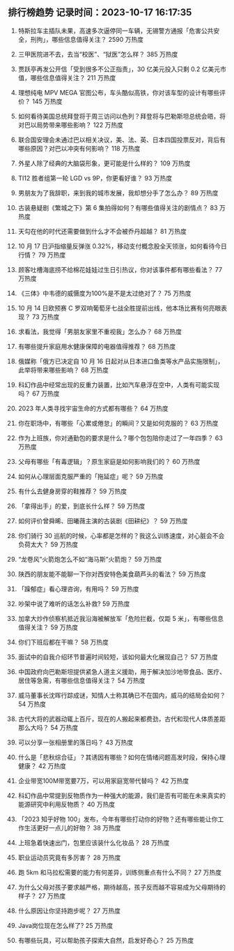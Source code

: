 
## 排行榜趋势 记录时间：2023-10-17 16:17:35
  
  1. 特斯拉车主插队未果，高速多次逼停同一车辆，无锡警方通报「危害公共安全，刑拘」，哪些信息值得关注？ 2590 万热度
    
  2. 三甲医院进不去，去当“校医”、“狱医”怎么样？ 385 万热度
    
  3. 贾跃亭再发公开信「受到很多不公正指责」，30 亿美元投入只剩 0.2 亿美元市值，哪些信息值得关注？ 211 万热度
    
  4. 理想纯电 MPV MEGA 官图公布，车头酷似高铁，你对该车型的设计有哪些评价？ 145 万热度
    
  5. 如何看待美国总统拜登将于周三访问以色列？拜登将与巴勒斯坦总统会晤，将对巴以局势带来哪些影响？ 122 万热度
    
  6. 联合国安理会未通过巴以相关决议，美、法、英、日本四国投票反对，背后有哪些原因？对巴以冲突有何影响？ 118 万热度
    
  7. 外星人除了经典的大脑袋形象，更可能是什么样的？ 109 万热度
    
  8. TI12 胜者组第一轮 LGD vs 9P，你更看好谁？ 93 万热度
    
  9. 男朋友为了我辞职，来到我的城市发展，我却想分手了怎么办？ 89 万热度
    
  10. 古装悬疑剧《繁城之下》第 6 集拍得如何？有哪些值得关注的剧情点？ 83 万热度
    
  11. 天勾在他的时代还需要做到什么才不会被乔丹超越？ 81 万热度
    
  12. 10 月 17 日沪指缩量反弹涨 0.32%，移动支付概念股全天领涨，如何看待今日行情？ 79 万热度
    
  13. 顾客吐槽海底捞不给棉花娃娃过生日引热议，你对该事件都有哪些看法？ 77 万热度
    
  14. 《三体》中韦德的威慑度为100%是不是太过绝对了？ 75 万热度
    
  15. 10 月 14 日欧预赛 C 罗双响葡萄牙七战全胜提前出线，他本场比赛有何亮眼表现？ 73 万热度
    
  16. 求看法，我觉得「男朋友家里不重视我」怎么办？ 68 万热度
    
  17. 有哪些提升家庭用水健康保障的电器值得推荐？ 68 万热度
    
  18. 俄媒称「俄方已决定自 10 月 16 日起对从日本进口鱼类等水产品实施限制」，此举将带来哪些影响？ 68 万热度
    
  19. 科幻作品中经常出现的反重力装置，比如汽车悬浮在空中，人类有可能实现吗？ 67 万热度
    
  20. 2023 年人类寻找宇宙生命的方式都有哪些？ 64 万热度
    
  21. 你在职场中，有哪些「心累或倦怠」的瞬间？又是如何克服的？ 63 万热度
    
  22. 作为上班族，你对通勤包的要求是什么？哪个包包陪你走过了一年四季？ 63 万热度
    
  23. 父母有哪些「有毒逻辑」？原生家庭是如何影响我们的？ 60 万热度
    
  24. 如何从心理层面克服严重的「拖延症」呢？ 59 万热度
    
  25. 有什么去健身房穿的鞋推荐？ 59 万热度
    
  26. 「拿得出手」的爱，到底长什么样？ 59 万热度
    
  27. 如何评价曾舜晞、田曦薇主演的古装剧《田耕纪》？ 59 万热度
    
  28. 你们骑行 30 巡航的时候，心率都是怎样的？我这么训练速度，对心脏会不会负荷太大？ 59 万热度
    
  29. “龙卷风”火箭炮怎么不如“海马斯”火箭炮？ 59 万热度
    
  30. 陕西的朋友能不能聊一下你对西安特色美食葫芦头的看法？ 59 万热度
    
  31. 「躁郁症」看心理咨询，有用吗？ 59 万热度
    
  32. 吵架中说了难听的话怎么补救? 59 万热度
    
  33. 加拿大炒作侦察机抵近我沿海被解放军「危险拦截，仅距 5 米」，有哪些信息值得关注？ 59 万热度
    
  34. 你们下班后都在干嘛？ 58 万热度
    
  35. 面试中的自我介绍环节普遍时间较短，该如何最大化展现自己？ 57 万热度
    
  36. 中国政府向巴勒斯坦提供紧急人道主义援助，用于解决加沙地带食品、医疗、居住等急需，有哪些信息值得关注？ 54 万热度
    
  37. 威马董事长沈晖行踪成谜，知情人士称其确已不在国内，威马的结局会如何？ 54 万热度
    
  38. 古代大将的武器动辄上百斤，现在的人搬起来都费劲，古代和现代人体质差距那么大吗？ 54 万热度
    
  39. 可以分享一张相册里的落日吗？ 43 万热度
    
  40. 什么是「悲秋综合征」？其诱因有哪些？如何在情绪问题高发时段，保持心理健康？ 42 万热度
    
  41. 企业带宽100M带宽要7万，可以用家庭宽带代替吗？ 42 万热度
    
  42. 科幻作品中常提到反物质作为一种强大的能源，我们是否有可能在未来真实的能源研究中利用反物质？ 40 万热度
    
  43. 「2023 知乎好物 100」发布，今年有哪些打动你的好物？还有哪些能让你工作生活更好一点儿的好物？ 38 万热度
    
  44. 上班急着快速出门，包里应该装什么化妆品？ 28 万热度
    
  45. 职业运动员究竟有多厉害？ 28 万热度
    
  46. 跑 5km 和马拉松需要的能力有何差异，训练侧重点有什么不同？ 27 万热度
    
  47. 为什么父母对孩子要求越严格，期待越高，孩子反而越不容易成为父母期待的样子？ 27 万热度
    
  48. 什么原因让你坚持跑步呢？ 27 万热度
    
  49. Java岗位现在怎么样了? 25 万热度
    
  50. 有哪些玩具，可以帮助孩子探索大自然，启发好奇心？ 25 万热度
    